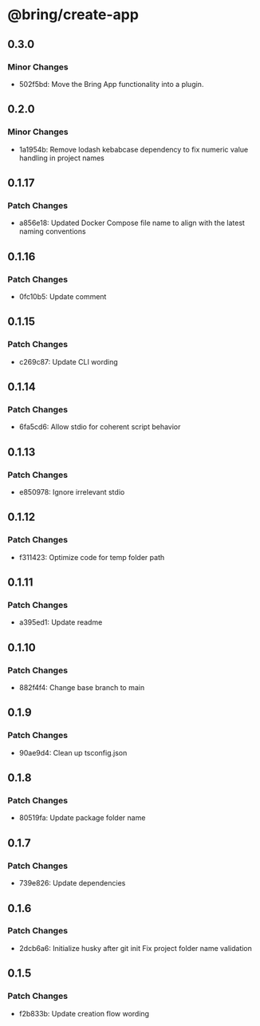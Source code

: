 # @bring/create-app

## 0.3.0

### Minor Changes

-   502f5bd: Move the Bring App functionality into a plugin.

## 0.2.0

### Minor Changes

-   1a1954b: Remove lodash kebabcase dependency to fix numeric value handling in project names

## 0.1.17

### Patch Changes

-   a856e18: Updated Docker Compose file name to align with the latest naming conventions

## 0.1.16

### Patch Changes

-   0fc10b5: Update comment

## 0.1.15

### Patch Changes

-   c269c87: Update CLI wording

## 0.1.14

### Patch Changes

-   6fa5cd6: Allow stdio for coherent script behavior

## 0.1.13

### Patch Changes

-   e850978: Ignore irrelevant stdio

## 0.1.12

### Patch Changes

-   f311423: Optimize code for temp folder path

## 0.1.11

### Patch Changes

-   a395ed1: Update readme

## 0.1.10

### Patch Changes

-   882f4f4: Change base branch to main

## 0.1.9

### Patch Changes

-   90ae9d4: Clean up tsconfig.json

## 0.1.8

### Patch Changes

-   80519fa: Update package folder name

## 0.1.7

### Patch Changes

-   739e826: Update dependencies

## 0.1.6

### Patch Changes

-   2dcb6a6: Initialize husky after git init
    Fix project folder name validation

## 0.1.5

### Patch Changes

-   f2b833b: Update creation flow wording
